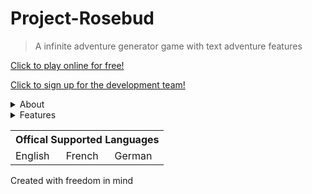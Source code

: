 # Project-Rosebud
> A infinite adventure generator game with text adventure features

[Click to play online for free!](https://thegianttreetrunk.github.io/Project-Rosebud/)

[Click to sign up for the development team!](https://docs.google.com/forms/d/e/1FAIpQLSeMRoNWqMC_S-xjJ4qmYOSH8Wm6VysJ5vJuf2-RzMy_IlB7Xg/viewform)


<details>

<summary>About</summary>

### About This Project

Project Rosebud is a infinite adventure generator with text adventure features paying tribute to old school games found in the 80s.
The goal is to create a simple framework that can be added upon for others to enjoy and take with them where ever they go.
App stores are legacy of old, everything is built on the web through web apps. lets become the pioneers in a new tech reovlution!!!

</details>

<details>

<summary>Features</summary>

### Features

<table>
<tr><th colspan=4>Features of the project</tr>
<tr>
	<td><a>Survival</a></td>
	<td><a>Map Generation</a></td>
	<td><a>Random Encounters</a></td>
	<td><a>Character Customization</a></td>
</tr>
<tr>
	<td><a>Item Crafting</a></td>
	<td><a>Building Generation</a></td>
	<td><a>Dungeon Generation</a></td>
	<td><a>Items!</a></td>
</tr>
</table>

</details>



<table>
<tr><th colspan=3>Offical Supported Languages</tr>
<tr>
	<td><a>English</a></td>
	<td><a>French</a></td>
	<td><a>German</a></td>
</tr>
</table>


Created with freedom in mind
